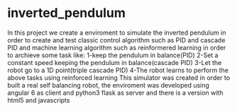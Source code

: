 # inverted_pendulum
In this project we create a enviroment to simulate the inverted pendulum in order to create and test classic control algorithm such as PID 
and cascade PID and machine learning algorithm such as reinformered learning in order to archieve some task like:
1-keep the pendulum in balance(PID)
2-Set a constant speed keeping the pendulum in balance(cascade PID)
3-Let the robot go to a 1D point(triple cascade PID)
4-The robot learns to perform the above tasks using reinforced learning
This simulator was created in order to built a real self balancing robot,
the enviroment was developed using angular 6 as client and python3 flask as server and there is a version with html5 and javascripts


